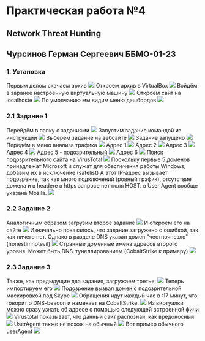 # Практическая работа №4
## Network Threat Hunting
## Чурсинов Герман Сергеевич ББМО-01-23
### 1. Установка
Первым делом скачаем архив
![](https://i.imgur.com/eWhHUGx.png)
Откроем архив в VirtualBox
![](https://i.imgur.com/HZrqXgy.png)
Войдём в заранее настроенную виртуальную машину
![](https://i.imgur.com/gI25zmr.png)
Откроем сайт на localhostе
![](https://i.imgur.com/sQvgLIE.png)
По умолчанию мы видим меню дэшбордов
![](https://i.imgur.com/wHC3XQh.png)

### 2.1 Задание 1
Перейдём в папку с заданиями
![](https://i.imgur.com/0CUSvgE.png)
Запустим задание командой из инструкции
![](https://i.imgur.com/vi96sIB.png)
Выберем задание на вебсайте
![](https://i.imgur.com/tGYXaRu.png)
Задание запущено
![](https://i.imgur.com/63sNCEZ.png)
Передём в меню анализа трафика
![](https://i.imgur.com/7uTmOef.png)
Адрес 1
![](https://i.imgur.com/NgvGnJB.png)
Адрес 2
![](https://i.imgur.com/AM2zpJ3.png)
Адрес 3
![](https://i.imgur.com/k84eNXx.png)
Адрес 4
![](https://i.imgur.com/fyZopLY.png)
Адрес 5 - подозрительный
![](https://i.imgur.com/EAmYkp6.png)
Адрес 6
![](https://i.imgur.com/U4bLUMO.png)
Поиск подозрительного сайта на VirusTotal
![](https://i.imgur.com/xIlMy66.png)
Поскольку первые 5 доменов принадлежат Microsoft и служат для обеспечения работы Windows, добавим их в исключение (safelist)
А этот IP-адрес вызывает подозрение, так как много подключений (ровный график), отсутствие домена и в headere в https запросе нет поля HOST. в User Agent вообще указана Mozila.
![](https://i.imgur.com/DUgv4rP.png)

### 2.2 Задание 2
Аналогичным образом загрузим второе задание
![](https://i.imgur.com/SjjzTDp.png)
И откроем его на сайте
![](https://i.imgur.com/ni8hw2R.png)
Изначально показалось, что задание загружено с ошибкой, так как ничего нет. Однако в разделе DNS указан домен "честноянезло" (honestimnotevil)
![](https://i.imgur.com/4npKT8t.png)
Странные доменные имена адресов второго уровня. Может быть DNS-тунеллированием (CobaltStrike к примеру)
![](https://i.imgur.com/8upJrpt.png)

### 2.3 Задание 3
Также, как предыдущие два задания, загружаем третье:
![](https://i.imgur.com/02qVzXm.png)
Теперь импортируем его
![](https://i.imgur.com/bnIqm7g.png)
Подозрение вызвал домен с подозрительной маскировкой под Skype
![](https://i.imgur.com/jGuGfy9.png)
Обращения идут каждый час в :17 минут, что говорит о DNS-beacon и намекает на CobaltStrike.
![](https://i.imgur.com/ouRvK16.png)
Из виртуалки можно сразу узнать об адресе с помощью следующей встроенной фичи
![](https://i.imgur.com/BY7vlIw.png)
Virustotal показывает, что данный сайт распознан, как вредоносный
![](https://i.imgur.com/esMnIXL.png)
UserAgent также не похож на обычный
![](https://i.imgur.com/I0aRiO1.png)
Вот пример обычного userAgent
![](https://i.imgur.com/IOtGz2i.png)